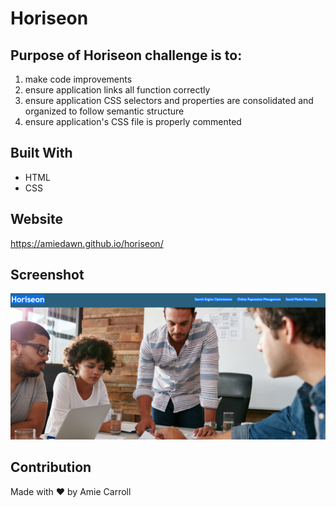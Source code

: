 # Horiseon

## Purpose of Horiseon challenge is to:
  1) make code improvements
  2) ensure application links all function correctly
  3) ensure application CSS selectors and properties are consolidated and organized to follow semantic structure
  4) ensure application's CSS file is properly commented

## Built With
* HTML
* CSS

## Website
https://amiedawn.github.io/horiseon/

## Screenshot
![ScreenShot](screenshot.png)
<!-- my TA Raj told me to use this for screenshot and it works in preview :) -->

## Contribution
Made with ❤️ by Amie Carroll


